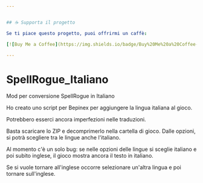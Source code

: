 ```yaml
---


## ☕ Supporta il progetto

Se ti piace questo progetto, puoi offrirmi un caffè:

[![Buy Me a Coffee](https://img.shields.io/badge/Buy%20Me%20a%20Coffee-%E2%98%95-yellow?style=for-the-badge)](https://www.buymeacoffee.com/lele344)

---
```


# SpellRogue_Italiano
Mod per conversione SpellRogue in Italiano

Ho creato uno script per Bepinex per aggiungere la lingua italiana al gioco.

Potrebbero esserci ancora imperfezioni nelle traduzioni.

Basta scaricare lo ZIP e decomprimerlo nella cartella di gioco.
Dalle opzioni, si potrà scegliere tra le lingue anche l'italiano.

Al momento c'è un solo bug: se nelle opzioni delle lingue si sceglie italiano e poi subito inglese, il gioco mostra ancora il testo in italiano.

Se si vuole tornare all'inglese occorre selezionare un'altra lingua e poi tornare sull'inglese.



